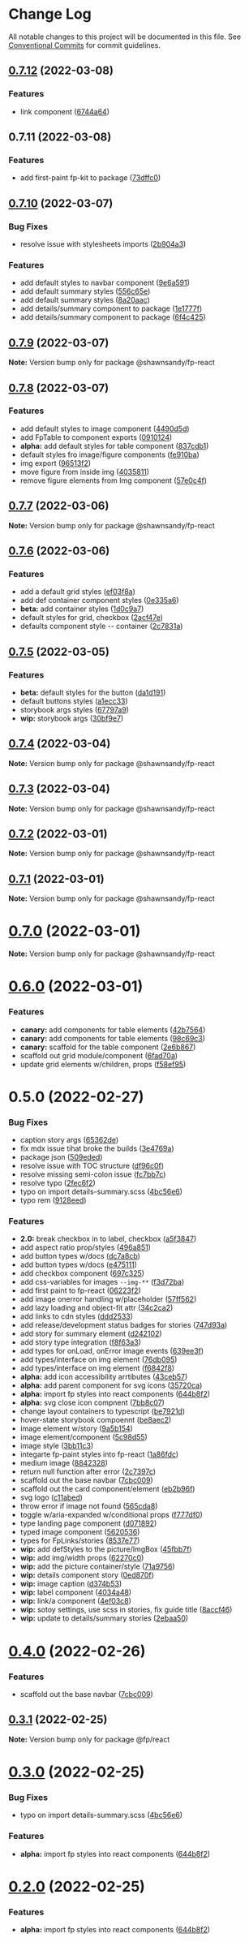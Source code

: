 # Change Log

All notable changes to this project will be documented in this file.
See [Conventional Commits](https://conventionalcommits.org) for commit guidelines.

## [0.7.12](https://github.com/shawn-sandy/fp-kit/compare/@shawnsandy/fp-react@0.7.11...@shawnsandy/fp-react@0.7.12) (2022-03-08)


### Features

* link component ([6744a64](https://github.com/shawn-sandy/fp-kit/commit/6744a64e82ffa310b4f0b3803982a39548f608a3))





## 0.7.11 (2022-03-08)


### Features

* add first-paint fp-kit to package ([73dffc0](https://github.com/shawn-sandy/ideas/commit/73dffc06d938099f133cecce246c50bf381a3a04))






## [0.7.10](https://github.com/shawn-sandy/ideas/compare/@shawnsandy/fp-react@0.7.9...@shawnsandy/fp-react@0.7.10) (2022-03-07)


### Bug Fixes

* resolve issue with stylesheets imports ([2b904a3](https://github.com/shawn-sandy/ideas/commit/2b904a319956e34ba7a4e57710767dfa5ed2ea61))


### Features

* add default styles to navbar component ([9e6a591](https://github.com/shawn-sandy/ideas/commit/9e6a591c383d020b30a219d305259407754709b9))
* add default summary styles ([556c65e](https://github.com/shawn-sandy/ideas/commit/556c65e859e565f3562e673f44b3adbeb1bb5f20))
* add default summary styles ([8a20aac](https://github.com/shawn-sandy/ideas/commit/8a20aac6d3e78584e987199b150fb6cad9eadec8))
* add details/summary component to package ([1e1777f](https://github.com/shawn-sandy/ideas/commit/1e1777fd1f8abfda24f915714d0fb79c4706cf24))
* add details/summary component to package ([6f4c425](https://github.com/shawn-sandy/ideas/commit/6f4c425d1f8ac5b58ff3779594f6cd585237e893))





## [0.7.9](https://github.com/shawn-sandy/ideas/compare/@shawnsandy/fp-react@0.7.8...@shawnsandy/fp-react@0.7.9) (2022-03-07)

**Note:** Version bump only for package @shawnsandy/fp-react





## [0.7.8](https://github.com/shawn-sandy/ideas/compare/@shawnsandy/fp-react@0.7.7...@shawnsandy/fp-react@0.7.8) (2022-03-07)


### Features

* add default styles to image component ([4490d5d](https://github.com/shawn-sandy/ideas/commit/4490d5dbf883488e52e81e79d3693df503d59c59))
* add FpTable to component exports ([0910124](https://github.com/shawn-sandy/ideas/commit/0910124a0d2f45af05744ec081fce217fc86e4b7))
* **alpha:** add default styles for table component ([837cdb1](https://github.com/shawn-sandy/ideas/commit/837cdb1d0222c94a6e1fb96d175899b7799ed9bb))
* default styles fro image/figure components ([fe910ba](https://github.com/shawn-sandy/ideas/commit/fe910baa22febe8dc5a2e428a90a9c45a7ae660f))
* img export ([96513f2](https://github.com/shawn-sandy/ideas/commit/96513f237760e870e465b39a97f628bd2d1790ea))
* move figure  from inside img ([4035811](https://github.com/shawn-sandy/ideas/commit/4035811aa74aaf86bed8ab76f94f7cd67b96f307))
* remove figure elements from Img component ([57e0c4f](https://github.com/shawn-sandy/ideas/commit/57e0c4f95ea05ac335610e0cf6c74d35afac2828))





## [0.7.7](https://github.com/shawn-sandy/ideas/compare/@shawnsandy/fp-react@0.7.6...@shawnsandy/fp-react@0.7.7) (2022-03-06)

**Note:** Version bump only for package @shawnsandy/fp-react





## [0.7.6](https://github.com/shawn-sandy/ideas/compare/@shawnsandy/fp-react@0.7.5...@shawnsandy/fp-react@0.7.6) (2022-03-06)


### Features

* add a default grid styles ([ef03f8a](https://github.com/shawn-sandy/ideas/commit/ef03f8ad141018ebd9aa605767eb0c668b60d650))
* add def container component styles ([0e335a6](https://github.com/shawn-sandy/ideas/commit/0e335a658ad8652ec7b560543829fa90407b01ca))
* **beta:** add container styles ([1d0c9a7](https://github.com/shawn-sandy/ideas/commit/1d0c9a7fa3de0297c16f0158c8dccc82ffdc9b76))
* default styles for grid, checkbox ([2acf47e](https://github.com/shawn-sandy/ideas/commit/2acf47ecb3224fc8c42903b79d380c55d171b00d))
* defaults component style -- container ([2c7831a](https://github.com/shawn-sandy/ideas/commit/2c7831a462df82c8209fa3216207c429e4118a8f))





## [0.7.5](https://github.com/shawn-sandy/ideas/compare/@shawnsandy/fp-react@0.7.4...@shawnsandy/fp-react@0.7.5) (2022-03-05)


### Features

* **beta:** default styles for the button ([da1d191](https://github.com/shawn-sandy/ideas/commit/da1d1917e1724a674bc6d3a8a58976844e9f1a07))
* default buttons styles ([a1ecc33](https://github.com/shawn-sandy/ideas/commit/a1ecc33a58c14be022927d2a287b82e0779ee444))
* storybook args styles ([67797a9](https://github.com/shawn-sandy/ideas/commit/67797a9548f61c6770a61bde74a275fcaaf0072b))
* **wip:** storybook args ([30bf9e7](https://github.com/shawn-sandy/ideas/commit/30bf9e731189524bedbf60637861c0f9aa774b04))





## [0.7.4](https://github.com/shawn-sandy/ideas/compare/@shawnsandy/fp-react@0.7.3...@shawnsandy/fp-react@0.7.4) (2022-03-04)

**Note:** Version bump only for package @shawnsandy/fp-react





## [0.7.3](https://github.com/shawn-sandy/ideas/compare/@shawnsandy/fp-react@0.7.2...@shawnsandy/fp-react@0.7.3) (2022-03-04)

**Note:** Version bump only for package @shawnsandy/fp-react





## [0.7.2](https://github.com/shawn-sandy/ideas/compare/@shawnsandy/fp-react@0.7.1...@shawnsandy/fp-react@0.7.2) (2022-03-01)

**Note:** Version bump only for package @shawnsandy/fp-react





## [0.7.1](https://github.com/shawn-sandy/ideas/compare/@shawnsandy/fp-react@0.7.0...@shawnsandy/fp-react@0.7.1) (2022-03-01)

**Note:** Version bump only for package @shawnsandy/fp-react





# [0.7.0](https://github.com/shawn-sandy/ideas/compare/@shawnsandy/fp-react@0.6.0...@shawnsandy/fp-react@0.7.0) (2022-03-01)

**Note:** Version bump only for package @shawnsandy/fp-react





# [0.6.0](https://github.com/shawn-sandy/ideas/compare/@shawnsandy/fp-react@0.5.0...@shawnsandy/fp-react@0.6.0) (2022-03-01)


### Features

* **canary:** add components for table elements ([42b7564](https://github.com/shawn-sandy/ideas/commit/42b7564b8dc8d74b18f418bd6dc50a2c7521ef8e))
* **canary:** add components for table elements ([98c69c3](https://github.com/shawn-sandy/ideas/commit/98c69c3cc7c9b0d21d9b941ea29c3c3c94157217))
* **canary:** scaffold for the table component ([2e6b867](https://github.com/shawn-sandy/ideas/commit/2e6b8673f98fd0660306a28ac8d17c8d1c6b0df2))
* scaffold out grid module/component ([6fad70a](https://github.com/shawn-sandy/ideas/commit/6fad70ad8ad73bcbc44cb96d8abedc2dac49c060))
* update grid elements w/children, props ([f58ef95](https://github.com/shawn-sandy/ideas/commit/f58ef95a89860518a9ebda131b8fd6201a2c0991))





# 0.5.0 (2022-02-27)


### Bug Fixes

* caption story args ([65362de](https://github.com/shawn-sandy/ideas/commit/65362deec253a52dc1fc013bc83a08e1d59c59b7))
* fix mdx issue tihat broke the builds ([3e4769a](https://github.com/shawn-sandy/ideas/commit/3e4769a9396d1b18bb092c0a985d39b82778fdb1))
* package  json ([509eded](https://github.com/shawn-sandy/ideas/commit/509edede1492afe2a574a7858c5a45dba201bc54))
* resolve issue with TOC structure ([df96c0f](https://github.com/shawn-sandy/ideas/commit/df96c0f49f04c0acf3a08830a56cb800c6cbb147))
* resolve missing semi-colon issue ([fc7bb7c](https://github.com/shawn-sandy/ideas/commit/fc7bb7c38bd2ac0f4384827218239cb44e0557e8))
* resolve typo ([2fec6f2](https://github.com/shawn-sandy/ideas/commit/2fec6f2efb8ec8605ac16759a7b698a37814bb2d))
* typo on import details-summary.scss ([4bc56e6](https://github.com/shawn-sandy/ideas/commit/4bc56e6fdce84d33cebf2c36a31f1b16236bd7d5))
* typo rem ([9128eed](https://github.com/shawn-sandy/ideas/commit/9128eed5c82a4acc4aaa966a9470d5fca0feb022))


### Features

* **2.0:** break checkbox in to label, checkbox ([a5f3847](https://github.com/shawn-sandy/ideas/commit/a5f3847245b6f74aee0ff63d43adf037b73fdc2d))
* add aspect ratio prop/styles ([496a851](https://github.com/shawn-sandy/ideas/commit/496a85181469a842dc817b524e533744c7d8129f))
* add button types w/docs ([dc7a8cb](https://github.com/shawn-sandy/ideas/commit/dc7a8cbcda3d4dfeb9c572af572528103e3774a2))
* add button types w/docs ([e475111](https://github.com/shawn-sandy/ideas/commit/e47511140f0a595f58b1c700960cd15ab85c65c3))
* add checkbox component ([697c325](https://github.com/shawn-sandy/ideas/commit/697c325c529f5dfb64006149cd64ffd87e336a67))
* add css-variables for images `--img-**` ([f3d72ba](https://github.com/shawn-sandy/ideas/commit/f3d72ba4565bdfe0cdd3e3df22cef3691a9a3bfd))
* add first paint to fp-react ([06223f2](https://github.com/shawn-sandy/ideas/commit/06223f2636a0eea4387de76b141034fbbf2916a0))
* add image onerror handling w/placeholder ([57ff562](https://github.com/shawn-sandy/ideas/commit/57ff56284f4bbd63490ad4e2c68c2341525b1ab2))
* add lazy loading and object-fit attr ([34c2ca2](https://github.com/shawn-sandy/ideas/commit/34c2ca29008a6256985cd5ab51f56832f9fb6f82))
* add links to cdn styles ([ddd2533](https://github.com/shawn-sandy/ideas/commit/ddd25335673f5669feac26da7ef7b104a8756656))
* add release/development status badges for stories ([747d93a](https://github.com/shawn-sandy/ideas/commit/747d93a7052c0eebc0df7a0801c378a00e5eaac6))
* add story for summary element ([d242102](https://github.com/shawn-sandy/ideas/commit/d242102c95752b63ef539a70bb82a8aecf1d1be9))
* add story type integration ([f8f63a3](https://github.com/shawn-sandy/ideas/commit/f8f63a32c4e1e4368c6a5d63a987943e5953cab5))
* add types for onLoad, onError image events ([639ee3f](https://github.com/shawn-sandy/ideas/commit/639ee3f452fbf33da6f0a11e1bcabbbb19532016))
* add types/interface on img element ([76db095](https://github.com/shawn-sandy/ideas/commit/76db09534e2b31868184ac865e4db3cfe82fcb38))
* add types/interface on img element ([f6842f8](https://github.com/shawn-sandy/ideas/commit/f6842f8bd0f433a36dc043279a89778c99b759f1))
* **alpha:** add icon accessibility arrtibutes ([43ceb57](https://github.com/shawn-sandy/ideas/commit/43ceb573a71f62699c8ad4a7d08df86338d0252b))
* **alpha:** add parent component for svg icons ([35720ca](https://github.com/shawn-sandy/ideas/commit/35720caa2fb8382b574250b583f686e01d37ed8e))
* **alpha:** import fp  styles into react components ([644b8f2](https://github.com/shawn-sandy/ideas/commit/644b8f2f3c04a7427d119e4f87e5478b80796d08))
* **alpha:** svg close icon compnent ([7bb8c07](https://github.com/shawn-sandy/ideas/commit/7bb8c07a30cea335c12be83bae856b754a92188b))
* change layout containers to typescript ([be7921d](https://github.com/shawn-sandy/ideas/commit/be7921d9d0026c1af2ac0d477760c25c22b1990e))
* hover-state storybook compoennt ([be8aec2](https://github.com/shawn-sandy/ideas/commit/be8aec26a6367eeee5ec27fd9c4e8a268be30ab1))
* image element w/story ([9a5b154](https://github.com/shawn-sandy/ideas/commit/9a5b1540e3725654d2af2e59e299c6a977e1dfb7))
* image element/component ([5c98d55](https://github.com/shawn-sandy/ideas/commit/5c98d55424c4ecc86d58711e8d091ac620f013e5))
* image style ([3bb11c3](https://github.com/shawn-sandy/ideas/commit/3bb11c3219f857ce53d6b9047d419cc82bbc33f9))
* integarte fp-paint styles into fp-react ([1a86fdc](https://github.com/shawn-sandy/ideas/commit/1a86fdc299e7f6dc52f045c5750777b9da71824e))
* medium image ([8842328](https://github.com/shawn-sandy/ideas/commit/88423280a4eeb1e2457a27044270ed5cd608ea17))
* return null function after error ([2c7397c](https://github.com/shawn-sandy/ideas/commit/2c7397ccc801fd31a6b21ab12c07c25ca392b57e))
* scaffold out the base navbar ([7cbc009](https://github.com/shawn-sandy/ideas/commit/7cbc009cf071e764c964dc9d7beb7de78bb3de74))
* scaffold out the card component/element ([eb2b96f](https://github.com/shawn-sandy/ideas/commit/eb2b96f972011325f1e8caef1b9e5ad8b969938c))
* svg logo ([c11abed](https://github.com/shawn-sandy/ideas/commit/c11abedbb68c886f4149f1cf080322e46dbb619a))
* throw error if image not found ([565cda8](https://github.com/shawn-sandy/ideas/commit/565cda852d7a22bf9372cecb6fafb2ef4b966cbb))
* toggle w/aria-expanded w/conditional props ([f777df0](https://github.com/shawn-sandy/ideas/commit/f777df0e0510f15c2adb7a277042eb6867f9398e))
* type landing page component ([d071892](https://github.com/shawn-sandy/ideas/commit/d0718925675c5c8e77320a618530589182d474e7))
* typed image component ([5620536](https://github.com/shawn-sandy/ideas/commit/5620536139fa1cb135fb2298718ba02dd0751993))
* types for FpLinks/stories ([8537e77](https://github.com/shawn-sandy/ideas/commit/8537e7734960c801e72ec76b2cb1886ba0e5b24e))
* **wip:** add defStyles to the picture/ImgBox ([45fbb7f](https://github.com/shawn-sandy/ideas/commit/45fbb7f3b77d2e2eec15f4618428fc21f24be742))
* **wip:** add img/width props ([62270c0](https://github.com/shawn-sandy/ideas/commit/62270c05c2f9a3711fdea3f60f22915ae82abd48))
* **wip:** add the picture container/style ([71a9756](https://github.com/shawn-sandy/ideas/commit/71a975656cbdb61fc688bf061fc464ee8524a58a))
* **wip:** details component story ([0ed870f](https://github.com/shawn-sandy/ideas/commit/0ed870fbd11bbbc9655c0589910d224e9dae616e))
* **wip:** image caption ([d374b53](https://github.com/shawn-sandy/ideas/commit/d374b53175b19de084325c36321b13c781be7b27))
* **wip:** label component ([4034a48](https://github.com/shawn-sandy/ideas/commit/4034a480f2fe96fdb4754675ae18e930be0b6000))
* **wip:** link/a component ([4ef03c8](https://github.com/shawn-sandy/ideas/commit/4ef03c80a0703ff43083cc2dbf806549c46a66ea))
* **wip:** sotoy settings, use scss in stories, fix guide title ([8accf46](https://github.com/shawn-sandy/ideas/commit/8accf46b352c1c88bcec763e896c60c9d5d8f9e3))
* **wip:** update to details/summary stories ([2ebaa50](https://github.com/shawn-sandy/ideas/commit/2ebaa502a1134907d06b430dd6f2bddcf816905d))






# [0.4.0](https://github.com/shawn-sandy/ideas/compare/@fp/react@0.3.1...@fp/react@0.4.0) (2022-02-26)


### Features

* scaffold out the base navbar ([7cbc009](https://github.com/shawn-sandy/ideas/commit/7cbc009cf071e764c964dc9d7beb7de78bb3de74))





## [0.3.1](https://github.com/shawn-sandy/ideas/compare/@fp/react@0.3.0...@fp/react@0.3.1) (2022-02-25)

**Note:** Version bump only for package @fp/react





# [0.3.0](https://github.com/shawn-sandy/ideas/compare/@fp/react@0.1.5...@fp/react@0.3.0) (2022-02-25)


### Bug Fixes

* typo on import details-summary.scss ([4bc56e6](https://github.com/shawn-sandy/ideas/commit/4bc56e6fdce84d33cebf2c36a31f1b16236bd7d5))


### Features

* **alpha:** import fp  styles into react components ([644b8f2](https://github.com/shawn-sandy/ideas/commit/644b8f2f3c04a7427d119e4f87e5478b80796d08))





# [0.2.0](https://github.com/shawn-sandy/ideas/compare/@fp/react@0.1.5...@fp/react@0.2.0) (2022-02-25)


### Features

* **alpha:** import fp  styles into react components ([644b8f2](https://github.com/shawn-sandy/ideas/commit/644b8f2f3c04a7427d119e4f87e5478b80796d08))
